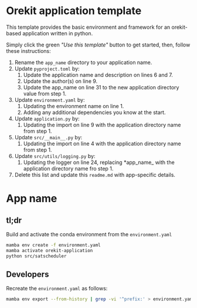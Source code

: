 # Orekit application template

This template provides the basic environment and framework for an orekit-based
application written in python.

Simply click the green *"Use this template"* button to get started, then, follow
these instructions:

1. Rename the `app_name` directory to your application name.
2. Update `pyproject.toml` by:
    1. Update the application name and description on lines 6 and 7.
    2. Update the author(s) on line 9.
    3. Update the app_name on line 31 to the new application directory value from step 1.
3. Update `environment.yaml` by:
    1. Updating the environment name on line 1.
    2. Adding any additional dependencies you know at the start.
4. Update `application.py` by:
    1. Updating the import on line 9 with the application directory name from step 1.
5. Update `src/__main__.py` by:
    1. Updating the import on line 4 with the application directory name from step 1.
6. Update `src/utils/logging.py` by:
    1. Updating the logger on line 24, replacing *app_name_ with the application directory name fro step 1.
7. Delete this list and update this `readme.md` with app-specific details.

# App name

## tl;dr

Build and activate the conda environment from the `environment.yaml`

```bash
mamba env create -f environment.yaml
mamba activate orekit-application
python src/satscheduler
```

## Developers

Recreate the `environment.yaml` as follows:

```bash
mamba env export --from-history | grep -vi '^prefix:' > environment.yaml
```
